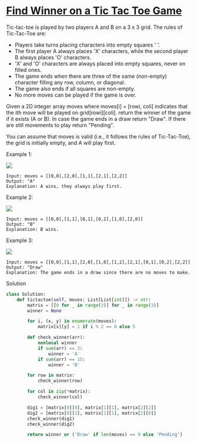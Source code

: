 # [Find Winner on a Tic Tac Toe Game](https://leetcode.com/problems/find-winner-on-a-tic-tac-toe-game/description/?envType=list&envId=eiocrakj)

Tic-tac-toe is played by two players A and B on a 3 x 3 grid. The rules of Tic-Tac-Toe are:

- Players take turns placing characters into empty squares ' '.
- The first player A always places 'X' characters, while the second player B always places 'O' characters.
- 'X' and 'O' characters are always placed into empty squares, never on filled ones.
- The game ends when there are three of the same (non-empty) character filling any row, column, or diagonal.
- The game also ends if all squares are non-empty.
- No more moves can be played if the game is over.

Given a 2D integer array moves where moves[i] = [rowi, coli] indicates that the ith move will be played on 
grid[rowi][coli]. return the winner of the game if it exists (A or B). In case the game ends in a draw return "Draw". 
If there are still movements to play return "Pending".

You can assume that moves is valid (i.e., it follows the rules of Tic-Tac-Toe), the grid is initially empty, and A will play first.

Example 1:

![](https://assets.leetcode.com/uploads/2021/09/22/xo1-grid.jpg)

```
Input: moves = [[0,0],[2,0],[1,1],[2,1],[2,2]]
Output: "A"
Explanation: A wins, they always play first.
```
Example 2:

![](https://assets.leetcode.com/uploads/2021/09/22/xo2-grid.jpg)

```
Input: moves = [[0,0],[1,1],[0,1],[0,2],[1,0],[2,0]]
Output: "B"
Explanation: B wins.
```
Example 3:

![](https://assets.leetcode.com/uploads/2021/09/22/xo3-grid.jpg)

```
Input: moves = [[0,0],[1,1],[2,0],[1,0],[1,2],[2,1],[0,1],[0,2],[2,2]]
Output: "Draw"
Explanation: The game ends in a draw since there are no moves to make.
```
Solution
```python
class Solution:
    def tictactoe(self, moves: List[List[int]]) -> str:
        matrix = [[0 for _ in range(3)] for _ in range(3)]
        winner = None

        for i, (x, y) in enumerate(moves):
            matrix[x][y] = 1 if i % 2 == 0 else 5

        def check_winner(arr):
            nonlocal winner
            if sum(arr) == 3:
                winner = 'A'
            if sum(arr) == 15:
                winner = 'B'

        for row in matrix:
            check_winner(row)

        for col in zip(*matrix):
            check_winner(col)

        dig1 = [matrix[0][0], matrix[1][1], matrix[2][2]]
        dig2 = [matrix[0][2], matrix[1][1], matrix[2][0]]
        check_winner(dig1)
        check_winner(dig2)

        return winner or ('Draw' if len(moves) == 9 else 'Pending')
```
